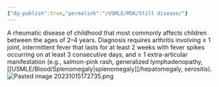 ```yaml
---
{"dg-publish":true,"permalink":"/USMLE/MSK/Still disease/"}
---
```


A rheumatic disease of childhood that most commonly affects children between the ages of 2–4 years. Diagnosis requires arthritis involving ≥ 1 joint, intermittent fever that lasts for at least 2 weeks with fever spikes occurring on at least 3 consecutive days, and ≥ 1 extra-articular manifestation (e.g., salmon-pink rash, generalized lymphadenopathy, [[USMLE/Blood/Splenomegaly\|splenomegaly]]/hepatomegaly, serositis).![Pasted image 20231015172735.png](/img/user/appendix/Pasted%20image%2020231015172735.png)

